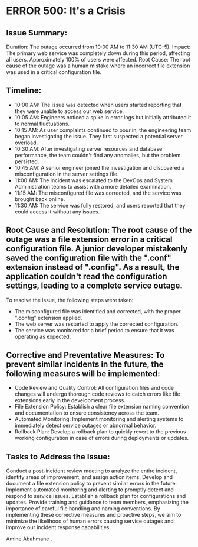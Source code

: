 # ERROR 500:  It's a Crisis   


## Issue Summary: 
Duration: The outage occurred from 10:00 AM to 11:30 AM (UTC-5).
Impact: The primary web service was completely down during this period, affecting all users. Approximately 100% of users were affected.
Root Cause: The root cause of the outage was a human mistake where an incorrect file extension was used in a critical configuration file.


## Timeline:
* 10:00 AM: The issue was detected when users started reporting that they were unable to access our web service.
* 10:05 AM: Engineers noticed a spike in error logs but initially attributed it to normal fluctuations.
* 10:15 AM: As user complaints continued to pour in, the engineering team began investigating the issue. They first suspected a potential server overload.
* 10:30 AM: After investigating server resources and database performance, the team couldn't find any anomalies, but the problem persisted.
* 10:45 AM: A senior engineer joined the investigation and discovered a misconfiguration in the server settings file.
* 11:00 AM: The incident was escalated to the DevOps and System Administration teams to assist with a more detailed examination.
* 11:15 AM: The misconfigured file was corrected, and the service was brought back online.
* 11:30 AM: The service was fully restored, and users reported that they could access it without any issues.


## Root Cause and Resolution: The root cause of the outage was a file extension error in a critical configuration file. A junior developer mistakenly saved the configuration file with the ".conf" extension instead of ".config". As a result, the application couldn't read the configuration settings, leading to a complete service outage.

To resolve the issue, the following steps were taken:

* The misconfigured file was identified and corrected, with the proper ".config" extension applied.
* The web server was restarted to apply the corrected configuration.
* The service was monitored for a brief period to ensure that it was operating as expected.


## Corrective and Preventative Measures: To prevent similar incidents in the future, the following measures will be implemented:

* Code Review and Quality Control: All configuration files and code changes will undergo thorough code reviews to catch errors like file extensions early in the development process.
* File Extension Policy: Establish a clear file extension naming convention and documentation to ensure consistency across the team.
* Automated Monitoring: Implement monitoring and alerting systems to immediately detect service outages or abnormal behavior.
* Rollback Plan: Develop a rollback plan to quickly revert to the previous working configuration in case of errors during deployments or updates.


## Tasks to Address the Issue:

Conduct a post-incident review meeting to analyze the entire incident, identify areas of improvement, and assign action items.
Develop and document a file extension policy to prevent similar errors in the future.
Implement automated monitoring and alerting to promptly detect and respond to service issues.
Establish a rollback plan for configurations and updates.
Provide training and guidance to team members, emphasizing the importance of careful file handling and naming conventions.
By implementing these corrective measures and proactive steps, we aim to minimize the likelihood of human errors causing service outages and improve our incident response capabilities.



Amine Abahmane .
